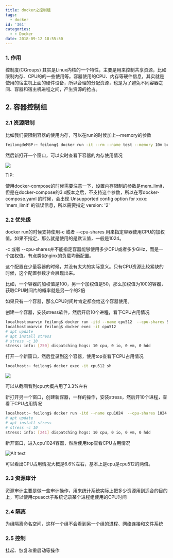 ```yaml
---
title: docker之控制组
tags:
  - docker
id: '361'
categories:
  - - Docker
date: 2018-09-12 18:55:50
---
```


### 1\. 作用

控制度(CGroups) 其实是Linux内核的一个特性，主要是用来控制共享资源，比如限制内存、CPU的的一些使用等。容器使用的CPU、内存等硬件信息，其实就是使用的宿主机上面的硬件设备，所以合理的分配资源，也是为了避免不同容器之间、容器和宿主机进程之间，产生资源的抢占。

## 2\. 容器控制组

### 2.1 资源限制

比如我们要限制容器的使用内存，可以在run的时候加上--memory的参数

```bash
feilongdeMBP:~ feilong$ docker run -it --rm --name test --memory 10m busybox
```
<!--more-->

然后新打开一个窗口，可以实时查看下容器的内存使用情况

![](/uploads/2018/09/WX20180912-000121.png)

TIP:

使用docker-compose的时候需要注意一下，设置内存限制的参数是mem\_limit，但是在docker-compose的3.x版本之后，不支持这个参数，所以在写docker-compose.yaml 的时候，会出现 Unsupported config option for xxxx: 'mem\_limit' 的错误信息，所以需要指定 version: '2'

### 2.2 优先级

docker run的时候支持使用-c 或者 --cpu-shares 用来指定容器使用CPU的加权值。如果不指定，那么就是使用的是默认值，一般是1024。

\-c 或者 --cpu-shares并不能指定容器能够使用多少CPU或者多少GHz，而是一个加权值。有点类似nginx的负载均衡配置。

这个配置在少量容器的时候，并没有太大的实际意义。只有CPU资源比较紧缺的时候，这个配置参数才会展现出来。

比如，一个容器的加权值是100，另一个加权值是50，那么加权值为100的容器，获取CPU时间片的概率就是另一个的2倍

如果只有一个容器，那么CPU时间片肯定都会给这个容器使用。

创建一个容器，安装stress软件，然后开启10个进程，看下CPU占用情况

```bash
localhost:marvin feilong$ docker run -itd --name cpu512  --cpu-shares 512 ubuntu
localhost:marvin feilong$ docker exec -it cpu512
# apt update
# apt install stress
# stress -c 10
stress: info: [250] dispatching hogs: 10 cpu, 0 io, 0 vm, 0 hdd
```

打开一个新窗口，然后登录到这个容器，使用top查看下CPU占用情况

```bash
localhost:~ feilong$ docker exec -it cpu512 sh
```

![](/uploads/2018/09/WX20180912-185154.png)

可以从截图看到cpu大概占用了3.3%左右

新打开另一个窗口，创建新容器，一样的操作，安装stress，然后开10个进程，查看下CPU占用情况

```bash
localhost:~ feilong$ docker run -itd --name cpu1024  --cpu-shares 1024 ubuntu
# apt update
# apt install stress
# stress -c 10
stress: info: [241] dispatching hogs: 10 cpu, 0 io, 0 vm, 0 hdd
```

新开窗口，进入cpu1024容器，然后使用top查看CPU占用情况

![Alt text](/uploads/2018/09/WX20180912-185440.png)

可以看出CPU占用情况大概是6.6%左右，基本上是cpu是cpu512的两倍。

### 2.3 资源审计

资源审计主要是做一些审计操作，用来统计系统实际上把多少资源用到适合的目的上，可以使用cpuacct子系统记录某个进程组使用的CPU时间

### 2.4 隔离

为组隔离命名空间，这样一个组不会看到另一个组的进程、网络连接和文件系统

### 2.5 控制

挂起、恢复和重启动等操作